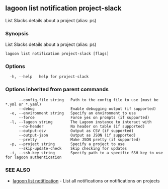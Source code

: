 ## lagoon list notification project-slack

List Slacks details about a project (alias: ps)

### Synopsis

List Slacks details about a project (alias: ps)

```
lagoon list notification project-slack [flags]
```

### Options

```
  -h, --help   help for project-slack
```

### Options inherited from parent commands

```
      --config-file string   Path to the config file to use (must be *.yml or *.yaml)
      --debug                Enable debugging output (if supported)
  -e, --environment string   Specify an environment to use
      --force                Force yes on prompts (if supported)
  -l, --lagoon string        The Lagoon instance to interact with
      --no-header            No header on table (if supported)
      --output-csv           Output as CSV (if supported)
      --output-json          Output as JSON (if supported)
      --pretty               Make JSON pretty (if supported)
  -p, --project string       Specify a project to use
      --skip-update-check    Skip checking for updates
  -i, --ssh-key string       Specify path to a specific SSH key to use for lagoon authentication
```

### SEE ALSO

* [lagoon list notification](lagoon_list_notification.md)	 - List all notifications or notifications on projects

